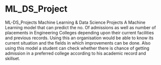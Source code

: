 # ML_DS_Project

ML-DS_Projects
Machine Learning & Data Science Projects
A Machine Learning model that can predict the no. Of admissions as well as number of placements in Engineering Colleges depending upon their current facilities and previous records. Using this an organisation would be able to know its current situation and the fields in which improvements can be done. Also using this model a student can check whether there is chance of getting admission in a preferred college according to his academic record and skillset.
